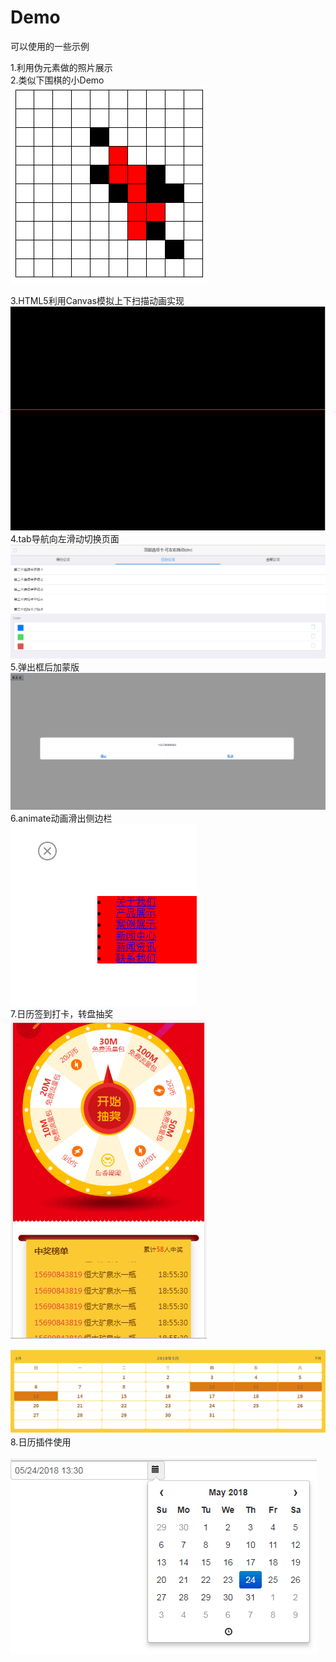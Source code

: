 # Demo
可以使用的一些示例

1.利用伪元素做的照片展示     </br>
2.类似下围棋的小Demo     </br>
![image](https://github.com/bellee/Demo/blob/master/readme_add_pic/playchess.png)   </br>

3.HTML5利用Canvas模拟上下扫描动画实现     </br>
![image](https://github.com/bellee/Demo/blob/master/readme_add_pic/san.png)   </br>
4.tab导航向左滑动切换页面     </br>
![image](https://github.com/bellee/Demo/blob/master/readme_add_pic/mui-tab.png)   </br>
5.弹出框后加蒙版    </br>
![image](https://github.com/bellee/Demo/blob/master/readme_add_pic/tanchumengban.png)   </br>
6.animate动画滑出侧边栏     </br>
![image](https://github.com/bellee/Demo/blob/master/readme_add_pic/animate-siderbar.png)   </br>
7.日历签到打卡，转盘抽奖    </br>
![image](https://github.com/bellee/Demo/blob/master/readme_add_pic/Attendance-Calendar1.png)   </br>

![image](https://github.com/bellee/Demo/blob/master/readme_add_pic/Attendance-Calendar2.png)   </br>
8.日历插件使用            </br>    
![image](https://github.com/bellee/Demo/blob/master/readme_add_pic/bootstrap-datetimepicker1.png)   </br>
